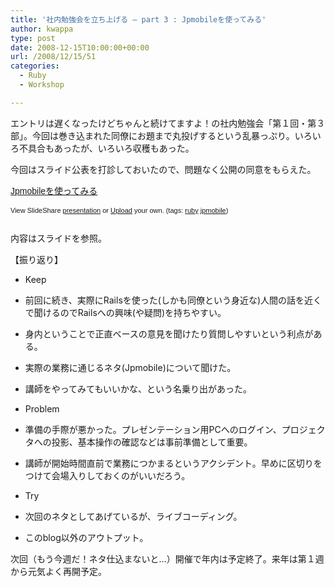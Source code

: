 ```yaml
---
title: '社内勉強会を立ち上げる – part 3 : Jpmobileを使ってみる'
author: kwappa
type: post
date: 2008-12-15T10:00:00+00:00
url: /2008/12/15/51
categories:
  - Ruby
  - Workshop

---
```

エントリは遅くなったけどちゃんと続けてますよ！の社内勉強会「第１回・第３部」。今回は巻き込まれた同僚にお題まで丸投げするという乱暴っぷり。いろいろ不具合もあったが、いろいろ収穫もあった。

今回はスライド公表を打診しておいたので、問題なく公開の同意をもらえた。

<div id="__ss_837632" style="width: 425px; text-align: left;">
  <a href="http://www.slideshare.net/kwappa/jpmobile-presentation?type=powerpoint" title="Jpmobileを使ってみる" style="margin: 12px 0pt 3px; font-family: Helvetica,Arial,Sans-serif; font-style: normal; font-variant: normal; font-weight: normal; font-size: 14px; line-height: normal; font-size-adjust: none; font-stretch: normal; display: block; text-decoration: underline;">Jpmobileを使ってみる</a></p> 
  
  <div style="font-size: 11px; font-family: tahoma,arial; height: 26px; padding-top: 2px;">
    View SlideShare <a href="http://www.slideshare.net/kwappa/jpmobile-presentation?type=powerpoint" title="View Jpmobileを使ってみる on SlideShare" style="text-decoration: underline;">presentation</a> or <a href="http://www.slideshare.net/upload?type=powerpoint" style="text-decoration: underline;">Upload</a> your own. (tags: <a href="http://slideshare.net/tag/ruby" style="text-decoration: underline;">ruby</a> <a href="http://slideshare.net/tag/jpmobile" style="text-decoration: underline;">jpmobile</a>)
  </div>
</div>

<!--more-->

内容はスライドを参照。

【振り返り】

  * Keep
  * 前回に続き、実際にRailsを使った(しかも同僚という身近な)人間の話を近くで聞けるのでRailsへの興味(や疑問)を持ちやすい。
  * 身内ということで正直ベースの意見を聞けたり質問しやすいという利点がある。
  * 実際の業務に通じるネタ(Jpmobile)について聞けた。
  * 講師をやってみてもいいかな、という名乗り出があった。

  * Problem
  * 準備の手際が悪かった。プレゼンテーション用PCへのログイン、プロジェクタへの投影、基本操作の確認などは事前準備として重要。
  * 講師が開始時間直前で業務につかまるというアクシデント。早めに区切りをつけて会場入りしておくのがいいだろう。

  * Try
  * 次回のネタとしてあげているが、ライブコーディング。
  * このblog以外のアウトプット。

次回（もう今週だ！ネタ仕込まないと…）開催で年内は予定終了。来年は第１週から元気よく再開予定。
